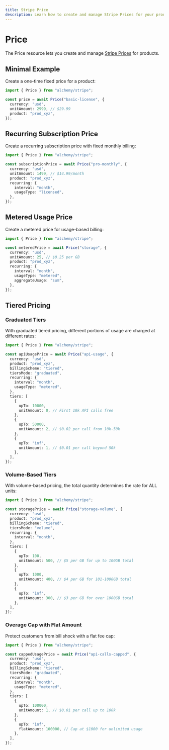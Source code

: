```yaml
---
title: Stripe Price
description: Learn how to create and manage Stripe Prices for your products and subscriptions using Alchemy.
---
```


# Price

The Price resource lets you create and manage [Stripe Prices](https://stripe.com/docs/api/prices) for products.

## Minimal Example

Create a one-time fixed price for a product:

```ts
import { Price } from "alchemy/stripe";

const price = await Price("basic-license", {
  currency: "usd",
  unitAmount: 2999, // $29.99
  product: "prod_xyz",
});
```

## Recurring Subscription Price

Create a recurring subscription price with fixed monthly billing:

```ts
import { Price } from "alchemy/stripe";

const subscriptionPrice = await Price("pro-monthly", {
  currency: "usd",
  unitAmount: 1499, // $14.99/month
  product: "prod_xyz",
  recurring: {
    interval: "month",
    usageType: "licensed",
  },
});
```

## Metered Usage Price

Create a metered price for usage-based billing:

```ts
import { Price } from "alchemy/stripe";

const meteredPrice = await Price("storage", {
  currency: "usd",
  unitAmount: 25, // $0.25 per GB
  product: "prod_xyz",
  recurring: {
    interval: "month",
    usageType: "metered",
    aggregateUsage: "sum",
  },
});
```

## Tiered Pricing

### Graduated Tiers

With graduated tiered pricing, different portions of usage are charged at different rates:

```ts
import { Price } from "alchemy/stripe";

const apiUsagePrice = await Price("api-usage", {
  currency: "usd",
  product: "prod_xyz",
  billingScheme: "tiered",
  tiersMode: "graduated",
  recurring: {
    interval: "month",
    usageType: "metered",
  },
  tiers: [
    {
      upTo: 10000,
      unitAmount: 0, // First 10k API calls free
    },
    {
      upTo: 50000,
      unitAmount: 2, // $0.02 per call from 10k-50k
    },
    {
      upTo: "inf",
      unitAmount: 1, // $0.01 per call beyond 50k
    },
  ],
});
```

### Volume-Based Tiers

With volume-based pricing, the total quantity determines the rate for ALL units:

```ts
import { Price } from "alchemy/stripe";

const storagePrice = await Price("storage-volume", {
  currency: "usd",
  product: "prod_xyz",
  billingScheme: "tiered",
  tiersMode: "volume",
  recurring: {
    interval: "month",
  },
  tiers: [
    {
      upTo: 100,
      unitAmount: 500, // $5 per GB for up to 100GB total
    },
    {
      upTo: 1000,
      unitAmount: 400, // $4 per GB for 101-1000GB total
    },
    {
      upTo: "inf",
      unitAmount: 300, // $3 per GB for over 1000GB total
    },
  ],
});
```

### Overage Cap with Flat Amount

Protect customers from bill shock with a flat fee cap:

```ts
import { Price } from "alchemy/stripe";

const cappedUsagePrice = await Price("api-calls-capped", {
  currency: "usd",
  product: "prod_xyz",
  billingScheme: "tiered",
  tiersMode: "graduated",
  recurring: {
    interval: "month",
    usageType: "metered",
  },
  tiers: [
    {
      upTo: 100000,
      unitAmount: 1, // $0.01 per call up to 100k
    },
    {
      upTo: "inf",
      flatAmount: 100000, // Cap at $1000 for unlimited usage
    },
  ],
});
```

